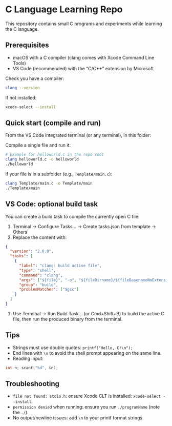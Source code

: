 # C Language Learning Repo

This repository contains small C programs and experiments while learning the C language.

## Prerequisites

- macOS with a C compiler (clang comes with Xcode Command Line Tools)
- VS Code (recommended) with the “C/C++” extension by Microsoft

Check you have a compiler:

```sh
clang --version
```

If not installed:

```sh
xcode-select --install
```

## Quick start (compile and run)

From the VS Code integrated terminal (or any terminal), in this folder:

Compile a single file and run it:

```sh
# Example for helloworld.c in the repo root
clang helloworld.c -o helloworld
./helloworld
```

If your file is in a subfolder (e.g., `Template/main.c`):

```sh
clang Template/main.c -o Template/main
./Template/main
```

## VS Code: optional build task

You can create a build task to compile the currently open C file:

1. Terminal → Configure Tasks… → Create tasks.json from template → Others
2. Replace the content with:

```json
{
  "version": "2.0.0",
  "tasks": [
    {
      "label": "clang: build active file",
      "type": "shell",
      "command": "clang",
      "args": ["${file}", "-o", "${fileDirname}/${fileBasenameNoExtension}"],
      "group": "build",
      "problemMatcher": ["$gcc"]
    }
  ]
}
```

1. Use Terminal → Run Build Task… (or Cmd+Shift+B) to build the active C file, then run the produced binary from the terminal.

## Tips

- Strings must use double quotes: `printf("Hello, C!\n");`
- End lines with `\n` to avoid the shell prompt appearing on the same line.
- Reading input:

```c
int n; scanf("%d", &n);
```

## Troubleshooting

- `file not found: stdio.h`: ensure Xcode CLT is installed: `xcode-select --install`.
- `permission denied` when running: ensure you run `./programName` (note the `./`).
- No output/newline issues: add `\n` to your printf format strings.
